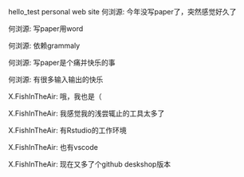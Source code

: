 hello_test personal web site
何浏源:
今年没写paper了，突然感觉好久了

何浏源:
写paper用word

何浏源:
依赖grammaly

何浏源:
写paper是个痛并快乐的事

何浏源:
有很多输入输出的快乐

X.FishInTheAir:
哦，我也是（

X.FishInTheAir:
我感觉我的浅尝辄止的工具太多了

X.FishInTheAir:
有Rstudio的工作环境

X.FishInTheAir:
也有vscode

X.FishInTheAir:
现在又多了个github deskshop版本
